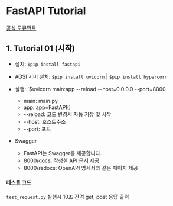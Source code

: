 # FastAPI Tutorial

[공식 도큐먼트](https://fastapi.tiangolo.com/)

## 1. Tutorial 01 (시작)
- 설치: `$pip install fastapi`
- AGSI 서버 설치: `$pip install uvicorn` | `$pip install hypercorn`
- 실행: `$uvicorn main:app --reload --host=0.0.0.0 --port=8000
    - main: main.py
    - app: app=FastAPI()
    - --reload: 코드 변경시 자동 저장 및 시작
    - --host: 호스트주소
    - --port: 포트

- Swagger
    - FastAPI는 Swagger를 제공합니다.
    - 8000/docs: 작성한 API 문서 제공
    - 8000/redocs: OpenAPI 명세서와 같은 페이지 제공

#### 테스트 코드
`test_request.py` 실행시 10초 간격 get, post 응답 출력